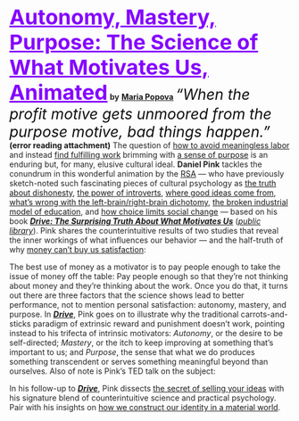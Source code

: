 <a href="http://www.brainpickings.org/index.php/2013/05/09/daniel-pink-drive-rsa-motivation/" rel="noopener" class="external-link" target="_blank" style="font-size:28pt;color:#8502ff;"><b>Autonomy, Mastery, Purpose: The Science of What Motivates Us, Animated</b></a>
<span style="color:#262626ff;"><b>by</b></span> <a href="http://www.brainpickings.org/index.php/author/mpopova/" rel="noopener" class="external-link" target="_blank" style="color:#dca0dff;"><b>Maria Popova</b></a>
<span style="font-size:20pt;color:#101010ff;"><i>“When the profit motive gets unmoored from the purpose motive, bad things happen.”</i></span>
 **(error reading attachment)**
<span style="color:#262626ff;">The question of</span> <a href="http://www.brainpickings.org/index.php/2012/12/14/how-to-avoid-work/" rel="noopener" class="external-link" target="_blank" style="color:#dca0dff;">how to avoid meaningless labor</a> <span style="color:#262626ff;">and instead</span> <a href="http://www.brainpickings.org/index.php/2013/04/23/how-to-find-fulfilling-work-roman-krznaric/" rel="noopener" class="external-link" target="_blank" style="color:#dca0dff;">find fulfilling work</a> <span style="color:#262626ff;">brimming with</span> <a href="http://www.brainpickings.org/index.php/2012/02/27/purpose-work-love/" rel="noopener" class="external-link" target="_blank" style="color:#dca0dff;">a sense of purpose</a> <span style="color:#262626ff;">is an enduring but, for many, elusive cultural ideal.</span> <span style="color:#262626ff;"><b>Daniel Pink</b></span> <span style="color:#262626ff;">tackles the conundrum in this wonderful animation by the</span> <a href="http://thersa.org/" rel="noopener" class="external-link" target="_blank" style="color:#dca0dff;">RSA</a> <span style="color:#262626ff;">— who have previously sketch-noted such fascinating pieces of cultural psychology as</span> <a href="http://www.brainpickings.org/index.php/2012/09/17/the-truth-about-dishonesty-dan-ariely-rsa/" rel="noopener" class="external-link" target="_blank" style="color:#dca0dff;">the truth about dishonesty</a><span style="color:#262626ff;">,</span> <a href="http://www.brainpickings.org/index.php/2012/10/23/susan-cain-molly-crabapple-rsa/" rel="noopener" class="external-link" target="_blank" style="color:#dca0dff;">the power of introverts</a><span style="color:#262626ff;">,</span> <a href="http://www.brainpickings.org/index.php/2010/09/23/steven-johnson-where-good-ideas-come-from/" rel="noopener" class="external-link" target="_blank" style="color:#dca0dff;">where good ideas come from</a><span style="color:#262626ff;">,</span> <a href="http://www.brainpickings.org/index.php/2011/10/21/the-divided-brain-ian-mcgilchrist-rsa/" rel="noopener" class="external-link" target="_blank" style="color:#dca0dff;">what’s wrong with the left-brain/right-brain dichotomy</a><span style="color:#262626ff;">,</span> <a href="http://www.brainpickings.org/index.php/2010/10/21/sir-ken-robinson-rsa/" rel="noopener" class="external-link" target="_blank" style="color:#dca0dff;">the broken industrial model of education</a><span style="color:#262626ff;">, and</span> <a href="http://www.brainpickings.org/index.php/2011/06/23/renata-salecl-choice-rsa/" rel="noopener" class="external-link" target="_blank" style="color:#dca0dff;">how choice limits social change</a> <span style="color:#262626ff;">— based on his book</span> <a href="http://a-fwd.com/asin-com=1594484805&com=braipick-20&ca=braipick09-20&uk=braipick0d-21&de=braipick00-21&fr=braipick09-21&es=braipick03-21&it=braipick099-21&cn=braipick-23&jp=braipick-22" rel="noopener" class="external-link" target="_blank" style="color:#dca0dff;"><b><i>Drive: The Surprising Truth About What Motivates Us</i></b></a> <span style="color:#262626ff;">(</span><a href="http://www.worldcat.org/title/drive-the-surprising-truth-about-what-motivates-us/oclc/311778265&referer=brief_results" rel="noopener" class="external-link" target="_blank" style="color:#dca0dff;"><i>public library</i></a><span style="color:#262626ff;">).</span>
<span style="color:#262626ff;">Pink shares the counterintuitive results of two studies that reveal the inner workings of what influences our behavior — and the half-truth of why</span> <a href="http://www.brainpickings.org/index.php/2013/01/17/can-money-buy-happiness-asapscience/" rel="noopener" class="external-link" target="_blank" style="color:#dca0dff;">money can’t buy us satisfaction</a><span style="color:#262626ff;">:</span>


<span style="color:#262626ff;">The best use of money as a motivator is to pay people enough to take the issue of money off the table: Pay people enough so that they’re not thinking about money and they’re thinking about the work. Once you do that, it turns out there are three factors that the science shows lead to better performance, not to mention personal satisfaction: autonomy, mastery, and purpose.</span>
<span style="color:#262626ff;">In</span> <a href="http://a-fwd.com/asin-com=1594484805&com=braipick-20&ca=braipick09-20&uk=braipick0d-21&de=braipick00-21&fr=braipick09-21&es=braipick03-21&it=braipick099-21&cn=braipick-23&jp=braipick-22" rel="noopener" class="external-link" target="_blank" style="color:#dca0dff;"><b><i>Drive</i></b></a><span style="color:#262626ff;">, Pink goes on to illustrate why the traditional carrots-and-sticks paradigm of extrinsic reward and punishment doesn’t work, pointing instead to his trifecta of intrinsic motivators:</span> <span style="color:#262626ff;"><i>Autonomy</i></span><span style="color:#262626ff;">, or the desire to be self-directed;</span> <span style="color:#262626ff;"><i>Mastery</i></span><span style="color:#262626ff;">, or the itch to keep improving at something that’s important to us; and</span> <span style="color:#262626ff;"><i>Purpose</i></span><span style="color:#262626ff;">, the sense that what we do produces something transcendent or serves something meaningful beyond than ourselves.</span>
<span style="color:#262626ff;">Also of note is Pink’s TED talk on the subject:</span>


<span style="color:#262626ff;">In his follow-up to</span> <a href="http://a-fwd.com/asin-com=1594484805&com=braipick-20&ca=braipick09-20&uk=braipick0d-21&de=braipick00-21&fr=braipick09-21&es=braipick03-21&it=braipick099-21&cn=braipick-23&jp=braipick-22" rel="noopener" class="external-link" target="_blank" style="color:#dca0dff;"><b><i>Drive</i></b></a><span style="color:#262626ff;">, Pink dissects</span> <a href="http://www.brainpickings.org/index.php/2013/02/01/dan-pink-to-sell-is-human/" rel="noopener" class="external-link" target="_blank" style="color:#dca0dff;">the secret of selling your ideas</a> <span style="color:#262626ff;">with his signature blend of counterintuitive science and practical psychology. Pair with his insights on</span> <a href="http://www.brainpickings.org/index.php/2013/05/01/brand-thinking-debbie-millman/" rel="noopener" class="external-link" target="_blank" style="color:#dca0dff;">how we construct our identity in a material world</a><span style="color:#262626ff;">.</span>